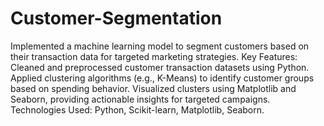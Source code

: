 # Customer-Segmentation
Implemented a machine learning model to segment customers based on their transaction data for targeted marketing strategies.
Key Features:
Cleaned and preprocessed customer transaction datasets using Python.
Applied clustering algorithms (e.g., K-Means) to identify customer groups based on spending behavior.
Visualized clusters using Matplotlib and Seaborn, providing actionable insights for targeted campaigns.
Technologies Used:
Python, Scikit-learn, Matplotlib, Seaborn.
